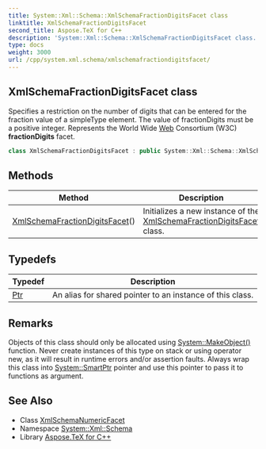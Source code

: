 ```yaml
---
title: System::Xml::Schema::XmlSchemaFractionDigitsFacet class
linktitle: XmlSchemaFractionDigitsFacet
second_title: Aspose.TeX for C++
description: 'System::Xml::Schema::XmlSchemaFractionDigitsFacet class. Specifies a restriction on the number of digits that can be entered for the fraction value of a simpleType element. The value of fractionDigits must be a positive integer. Represents the World Wide Web Consortium (W3C) fractionDigits facet in C++.'
type: docs
weight: 3000
url: /cpp/system.xml.schema/xmlschemafractiondigitsfacet/
---
```

## XmlSchemaFractionDigitsFacet class


Specifies a restriction on the number of digits that can be entered for the fraction value of a simpleType element. The value of fractionDigits must be a positive integer. Represents the World Wide [Web](../../system.web/) Consortium (W3C) **fractionDigits** facet.

```cpp
class XmlSchemaFractionDigitsFacet : public System::Xml::Schema::XmlSchemaNumericFacet
```

## Methods

| Method | Description |
| --- | --- |
| [XmlSchemaFractionDigitsFacet](./xmlschemafractiondigitsfacet/)() | Initializes a new instance of the [XmlSchemaFractionDigitsFacet](./) class. |
## Typedefs

| Typedef | Description |
| --- | --- |
| [Ptr](./ptr/) | An alias for shared pointer to an instance of this class. |
## Remarks



Objects of this class should only be allocated using [System::MakeObject()](../../system/makeobject/) function. Never create instances of this type on stack or using operator new, as it will result in runtime errors and/or assertion faults. Always wrap this class into [System::SmartPtr](../../system/smartptr/) pointer and use this pointer to pass it to functions as argument. 

## See Also

* Class [XmlSchemaNumericFacet](../xmlschemanumericfacet/)
* Namespace [System::Xml::Schema](../)
* Library [Aspose.TeX for C++](../../)
